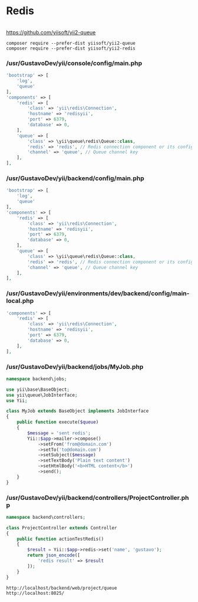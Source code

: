 # Redis

```
```

https://github.com/yiisoft/yii2-queue

```
composer require --prefer-dist yiisoft/yii2-queue
composer require --prefer-dist yiisoft/yii2-redis
```

### /usr/GustavoDev/yii/console/config/main.php
```php
'bootstrap' => [
    'log',
    'queue'
],
'components' => [
    'redis' => [
        'class' => 'yii\redis\Connection',
        'hostname' => 'redisyii',
        'port' => 6379,
        'database' => 0,
    ],
    'queue' => [
        'class' => \yii\queue\redis\Queue::class,
        'redis' => 'redis', // Redis connection component or its config
        'channel' => 'queue', // Queue channel key
    ],
],
```

### /usr/GustavoDev/yii/backend/config/main.php
```php
'bootstrap' => [
    'log',
    'queue'
],
'components' => [
    'redis' => [
        'class' => 'yii\redis\Connection',
        'hostname' => 'redisyii',
        'port' => 6379,
        'database' => 0,
    ],
    'queue' => [
        'class' => \yii\queue\redis\Queue::class,
        'redis' => 'redis', // Redis connection component or its config
        'channel' => 'queue', // Queue channel key
    ],
],
```

### /usr/GustavoDev/yii/environments/dev/backend/config/main-local.php
```php
'components' => [
    'redis' => [
        'class' => 'yii\redis\Connection',
        'hostname' => 'redisyii',
        'port' => 6379,
        'database' => 0,
    ],
],
```

### /usr/GustavoDev/yii/backend/jobs/MyJob.php
```php
namespace backend\jobs;

use yii\base\BaseObject;
use yii\queue\JobInterface;
use Yii;

class MyJob extends BaseObject implements JobInterface
{
    public function execute($queue)
    {
        $message = 'sent redis';
        Yii::$app->mailer->compose()
            ->setFrom('from@domain.com')
            ->setTo('to@domain.com')
            ->setSubject($message)
            ->setTextBody('Plain text content')
            ->setHtmlBody('<b>HTML content</b>')
            ->send();
    }
}
```

### /usr/GustavoDev/yii/backend/controllers/ProjectController.php
```php
namespace backend\controllers;

class ProjectController extends Controller
{
    public function actionTestRedis()
    {
        $result = Yii::$app->redis->set('name', 'gustavo');
        return json_encode([
            'redis result' => $result
        ]);
    }
}
```

```
http://localhost/backend/web/project/queue
http://localhost:8025/
```
